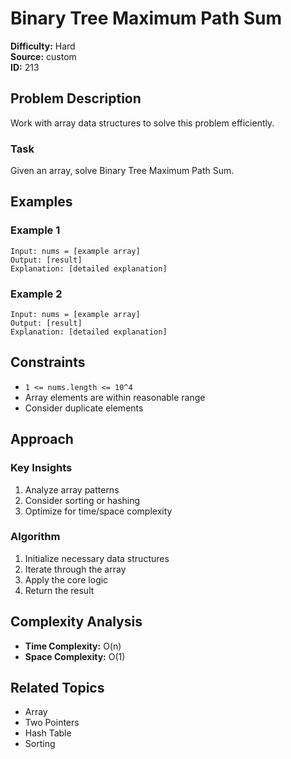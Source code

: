 # Binary Tree Maximum Path Sum

**Difficulty:** Hard  
**Source:** custom  
**ID:** 213

## Problem Description

Work with array data structures to solve this problem efficiently.

### Task

Given an array, solve Binary Tree Maximum Path Sum.

## Examples

### Example 1

```
Input: nums = [example array]
Output: [result]
Explanation: [detailed explanation]
```

### Example 2

```
Input: nums = [example array]
Output: [result]
Explanation: [detailed explanation]
```

## Constraints

- `1 <= nums.length <= 10^4`
- Array elements are within reasonable range
- Consider duplicate elements

## Approach

### Key Insights

1. Analyze array patterns
2. Consider sorting or hashing
3. Optimize for time/space complexity

### Algorithm

1. Initialize necessary data structures
2. Iterate through the array
3. Apply the core logic
4. Return the result

## Complexity Analysis

- **Time Complexity:** O(n)
- **Space Complexity:** O(1)

## Related Topics

- Array
- Two Pointers
- Hash Table
- Sorting
